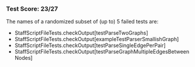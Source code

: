 ### Test Score: 23/27

The names of a randomized subset of (up to) 5 failed tests are:
 - StaffScriptFileTests.checkOutput[testParseTwoGraphs]
 - StaffScriptFileTests.checkOutput[exampleTestParserSmallishGraph]
 - StaffScriptFileTests.checkOutput[testParseSingleEdgePerPair]
 - StaffScriptFileTests.checkOutput[testParseGraphMultipleEdgesBetweenNodes]


